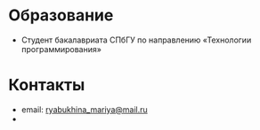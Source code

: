 # Образование
- Студент бакалавриата СПбГУ по направлению «Технологии программирования»

# Контакты
- email: <ryabukhina_mariya@mail.ru>
- 
